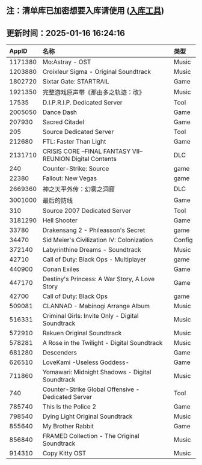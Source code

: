 ## 注：清单库已加密想要入库请使用 ([入库工具](https://github.com/BlankTMing/ManifestAutoUpdate/releases))

## 更新时间：2025-01-16 16:24:16
| AppID | 名称 | 类型  |
| :-------------------- | :----------------------------- | :----------- |
| 1171380 | Mo:Astray - OST| Music |
| 1203880 | Croixleur Sigma - Original Soundtrack| Music |
| 1802720 | Sixtar Gate: STARTRAIL| Game |
| 1921350 | 完整游戏原声带《那由多之轨迹：改》| Music |
| 17535 | D.I.P.R.I.P. Dedicated Server| Tool |
| 2005050 | Dance Dash | Game |
| 207930 | Sacred Citadel| Game |
| 205 | Source Dedicated Server| Tool |
| 212680 | FTL: Faster Than Light| Game |
| 2131710 | CRISIS CORE –FINAL FANTASY VII– REUNION Digital Contents| DLC |
| 240 | Counter-Strike: Source| game |
| 22380 | Fallout: New Vegas| game |
| 2669360 | 神之天平外传：幻雾之洞窟| DLC |
| 3001000 | 最后的防线| Game |
| 310 | Source 2007 Dedicated Server| Tool |
| 3181290 | Hell Shooter| Game |
| 33780 | Drakensang 2 - Phileasson's Secret| game |
| 34470 | Sid Meier's Civilization IV: Colonization| Config |
| 372140 | Labyrinthine Dreams - Soundtrack| Music |
| 42710 | Call of Duty: Black Ops - Multiplayer| game |
| 440900 | Conan Exiles| Game |
| 447170 | Destiny's Princess: A War Story, A Love Story| Game |
| 42700 | Call of Duty: Black Ops| game |
| 509081 | CLANNAD - Mabinogi Arrange Album| Music |
| 516331 | Criminal Girls: Invite Only - Digital Soundtrack| Music |
| 572910 | Rakuen Original Soundtrack| Music |
| 578281 | A Rose in the Twilight - Digital Soundtrack| Music |
| 681280 | Descenders| Game |
| 626510 | LoveKami -Useless Goddess-| Game |
| 711860 | Yomawari: Midnight Shadows - Digital Soundtrack| Music |
| 740 | Counter-Strike Global Offensive - Dedicated Server| Tool |
| 785740 | This Is the Police 2| Game |
| 798540 | Dying Light Original Soundtrack| Music |
| 855640 | My Brother Rabbit| Game |
| 856840 | FRAMED Collection - The Original Soundtrack| Music |
| 914310 | Copy Kitty OST| Music |
